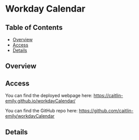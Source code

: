 # Workday Calendar

## Table of Contents 

* [Overview](#Overview)
* [Access](#Access)
* [Details](#Details)


## Overview


## Access

You can find the deployed webpage here: https://caitlin-emily.github.io/workdayCalendar/

You can find the GitHub repo here: https://github.com/caitlin-emily/workdayCalendar

## Details




